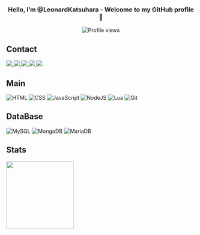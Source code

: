 <h3 align="center">Hello, I’m @LeonardKatsuhara - Welcome to my GitHub profile 🌱</h3>

<p align="center"> <img src="https://komarev.com/ghpvc/?username=LeonardKatsuharao&color=yellow" alt="Profile views" /> </p>
</p>

## Contact
<p align="left"> <a href="https://twitter.com" target="_blank"><img src="https://img.shields.io/badge/-Twitter-%230077B5?style=for-the-badge&logo=twitter&logoColor=white" target="_blank"/>  
</a>
<a href="https://discord.gg/" target="blank"><img src="https://img.shields.io/badge/Discord-7289DA?style=for-the-badge&logo=discord&logoColor=white" target="_blank"/>
</a>
<a href="https://instagram.com/" target="_blank"><img src="https://img.shields.io/badge/-Instagram-%23E4405F?style=for-the-badge&logo=instagram&logoColor=white" target="_blank">
</a>
<a href="https://www.linkedin.com/in/" target="_blank"><img src="https://img.shields.io/badge/-LinkedIn-%230077B5?style=for-the-badge&logo=linkedin&logoColor=white" target="_blank">
</a>
<a href="https://github.com" target="_blank"><img src="https://img.shields.io/badge/-GitHub-181717?style=for-the-badge&logo=github&logoColor=white" target="_blank">
</a> </p>
</p>

## Main
![HTML](https://img.shields.io/badge/html5-%23E34F26.svg?style=for-the-badge&logo=html5&logoColor=white)
![CSS](https://img.shields.io/badge/css3-%231572B6.svg?style=for-the-badge&logo=css3&logoColor=white)
![JavaScript](https://img.shields.io/badge/javascript%20-%23323330.svg?&style=for-the-badge&logo=javascript&logoColor=%23F7DF1E)
![NodeJS](https://img.shields.io/badge/node.js%20-%2343853D.svg?&style=for-the-badge&logo=node.js&logoColor=white)
![Lua](https://img.shields.io/badge/Lua-2C2D72?style=for-the-badge&logo=lua&logoColor=white)
![Git](https://img.shields.io/badge/-Git-%23F05032?style=for-the-badge&logo=git&logoColor=%23ffffff)

## DataBase
![MySQL](https://img.shields.io/badge/mysql-%2300f.svg?style=for-the-badge&logo=mysql&logoColor=white)
![MongoDB](https://img.shields.io/badge/MongoDB-%234ea94b.svg?style=for-the-badge&logo=mongodb&logoColor=white)
![MariaDB](https://img.shields.io/badge/MariaDB-003545?style=for-the-badge&logo=mariadb&logoColor=white)

## Stats
<div align=left">
  <a href="https://github.com/LeonardKatsuhara">
  <img height="180em" src="https://github-readme-stats.vercel.app/api?username=LeonardKatsuhara&show_icons=true&theme=dark&include_all_commits=true&count_private=true"/>
</div>
